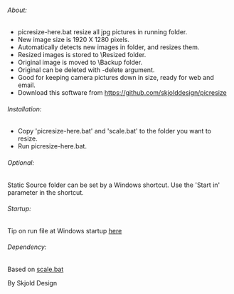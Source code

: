 ###### About:
- picresize-here.bat resize all jpg pictures in running folder.
- New image size is 1920 X 1280 pixels.
- Automatically detects new images in folder, and resizes them.
- Resized images is stored to \Resized folder.
- Original image is moved to \Backup folder.
- Original can be deleted with -delete argument.
- Good for keeping camera pictures down in size, ready for web and email.
- Download this software from https://github.com/skjolddesign/picresize


###### Installation:
- Copy 'picresize-here.bat' and 'scale.bat' to the folder you want to resize.
- Run picresize-here.bat.

###### Optional: 
Static Source folder can be set by a Windows shortcut. 
Use the 'Start in' parameter in the shortcut.

###### Startup:
Tip on run file at Windows startup [here](https://www.computerhope.com/issues/ch000322.htm)
 
###### Dependency:
Based on [scale.bat](https://github.com/npocmaka/batch.scripts/blob/master/hybrids/jscript/imageProcessing/scale.bat)

By Skjold Design
